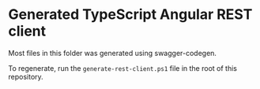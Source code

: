 # Generated TypeScript Angular REST client

Most files in this folder was generated using swagger-codegen.

To regenerate, run the `generate-rest-client.ps1` file in the root of this
repository.
